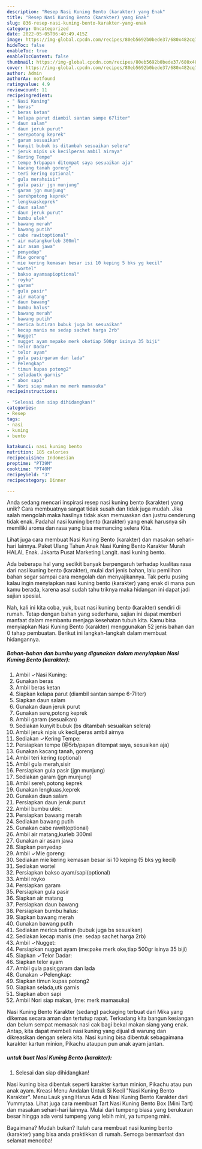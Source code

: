 ```yaml
---
description: "Resep Nasi Kuning Bento (karakter) yang Enak"
title: "Resep Nasi Kuning Bento (karakter) yang Enak"
slug: 836-resep-nasi-kuning-bento-karakter-yang-enak
category: Uncategorized
date: 2022-05-05T06:40:49.415Z
image: https://img-global.cpcdn.com/recipes/80eb5692b0bede37/680x482cq70/nasi-kuning-bento-karakter-foto-resep-utama.jpg
hideToc: false
enableToc: true
enableTocContent: false
thumbnail: https://img-global.cpcdn.com/recipes/80eb5692b0bede37/680x482cq70/nasi-kuning-bento-karakter-foto-resep-utama.jpg
cover: https://img-global.cpcdn.com/recipes/80eb5692b0bede37/680x482cq70/nasi-kuning-bento-karakter-foto-resep-utama.jpg
author: Admin
authorAv: notfound
ratingvalue: 4.9
reviewcount: 11
recipeingredient:
- " Nasi Kuning"
- " beras"
- " beras ketan"
- " kelapa parut diambil santan sampe 67liter"
- " daun salam"
- " daun jeruk purut"
- " serepotong keprek"
- " garam sesuaikan"
- " kunyit bubuk bs ditambah sesuaikan selera"
- " jeruk nipis uk kecilperas ambil airnya"
- " Kering Tempe"
- " tempe 5rbpapan ditempat saya sesuaikan aja"
- " kacang tanah goreng"
- " teri kering optional"
- " gula merahsisir"
- " gula pasir jgn munjung"
- " garam jgn munjung"
- " serehpotong keprek"
- " lengkuaskeprek"
- " daun salam"
- " daun jeruk purut"
- " bumbu ulek"
- " bawang merah"
- " bawang putih"
- " cabe rawitoptional"
- " air matangkurleb 300ml"
- " air asam jawa"
- " penyedap"
- " Mie goreng"
- " mie kering kemasan besar isi 10 keping 5 bks yg kecil"
- " wortel"
- " bakso ayamsapioptional"
- " royko"
- " garam"
- " gula pasir"
- " air matang"
- " daun bawang"
- " bumbu halus"
- " bawang merah"
- " bawang putih"
- " merica butiran bubuk juga bs sesuaikan"
- " kecap manis me sedap sachet harga 2rb"
- " Nugget"
- " nugget ayam mepake merk oketiap 500gr isinya 35 biji"
- " Telor Dadar"
- " telor ayam"
- " gula pasirgaram dan lada"
- " Pelengkap"
- " timun kupas potong2"
- " seladautk garnis"
- " abon sapi"
- " Nori siap makan me merk mamasuka"
recipeinstructions:

- "Selesai dan siap dihidangkan!"
categories:
- Resep
tags:
- nasi
- kuning
- bento

katakunci: nasi kuning bento 
nutrition: 185 calories
recipecuisine: Indonesian
preptime: "PT39M"
cooktime: "PT40M"
recipeyield: "3"
recipecategory: Dinner

---
```





Anda sedang mencari inspirasi resep nasi kuning bento (karakter) yang unik? Cara membuatnya sangat tidak susah dan tidak juga mudah. Jika salah mengolah maka hasilnya tidak akan memuaskan dan justru cenderung tidak enak. Padahal nasi kuning bento (karakter) yang enak harusnya sih memiliki aroma dan rasa yang bisa memancing selera Kita.





Lihat juga cara membuat Nasi Kuning Bento (karakter) dan masakan sehari-hari lainnya. Paket Ulang Tahun Anak Nasi Kuning Bento Karakter Murah HALAL Enak. Jakarta Pusat Marketing Langit. nasi kuning bento.

Ada beberapa hal yang sedikit banyak berpengaruh terhadap kualitas rasa dari nasi kuning bento (karakter), mulai dari jenis bahan, lalu pemilihan bahan segar sampai cara mengolah dan menyajikannya. Tak perlu pusing kalau ingin menyiapkan nasi kuning bento (karakter) yang enak di mana pun kamu berada, karena asal sudah tahu triknya maka hidangan ini dapat jadi sajian spesial.






Nah, kali ini kita coba, yuk, buat nasi kuning bento (karakter) sendiri di rumah. Tetap dengan bahan yang sederhana, sajian ini dapat memberi manfaat dalam membantu menjaga kesehatan tubuh kita. Kamu bisa menyiapkan Nasi Kuning Bento (karakter) menggunakan 52 jenis bahan dan 0 tahap pembuatan. Berikut ini langkah-langkah dalam membuat hidangannya.

<!--inarticleads1-->

##### Bahan-bahan dan bumbu yang digunakan dalam menyiapkan Nasi Kuning Bento (karakter):

1. Ambil  ✓Nasi Kuning:
1. Gunakan  beras
1. Ambil  beras ketan
1. Siapkan  kelapa parut (diambil santan sampe 6-7liter)
1. Siapkan  daun salam
1. Gunakan  daun jeruk purut
1. Gunakan  sere,potong keprek
1. Ambil  garam (sesuaikan)
1. Sediakan  kunyit bubuk (bs ditambah sesuaikan selera)
1. Ambil  jeruk nipis uk kecil,peras ambil airnya
1. Sediakan  ✓Kering Tempe:
1. Persiapkan  tempe (@5rb/papan ditempat saya, sesuaikan aja)
1. Gunakan  kacang tanah, goreng
1. Ambil  teri kering (optional)
1. Ambil  gula merah,sisir
1. Persiapkan  gula pasir (jgn munjung)
1. Sediakan  garam (jgn munjung)
1. Ambil  sereh,potong keprek
1. Gunakan  lengkuas,keprek
1. Gunakan  daun salam
1. Persiapkan  daun jeruk purut
1. Ambil  bumbu ulek:
1. Persiapkan  bawang merah
1. Sediakan  bawang putih
1. Gunakan  cabe rawit(optional)
1. Ambil  air matang,kurleb 300ml
1. Gunakan  air asam jawa
1. Siapkan  penyedap
1. Ambil  ✓Mie goreng:
1. Sediakan  mie kering kemasan besar isi 10 keping (5 bks yg kecil)
1. Sediakan  wortel
1. Persiapkan  bakso ayam/sapi(optional)
1. Ambil  royko
1. Persiapkan  garam
1. Persiapkan  gula pasir
1. Siapkan  air matang
1. Persiapkan  daun bawang
1. Persiapkan  bumbu halus:
1. Siapkan  bawang merah
1. Gunakan  bawang putih
1. Sediakan  merica butiran (bubuk juga bs sesuaikan)
1. Sediakan  kecap manis (me: sedap sachet harga 2rb)
1. Ambil  ✓Nugget:
1. Persiapkan  nugget ayam (me:pake merk oke,tiap 500gr isinya 35 biji)
1. Siapkan  ✓Telor Dadar:
1. Siapkan  telor ayam
1. Ambil  gula pasir,garam dan lada
1. Gunakan  ✓Pelengkap:
1. Siapkan  timun kupas potong2
1. Siapkan  selada,utk garnis
1. Siapkan  abon sapi
1. Ambil  Nori siap makan, (me: merk mamasuka)


Nasi Kuning Bento Karakter (sedang) packaging terbuat dari Mika yang dikemas secara aman dan tertutup rapat. Terkadang kita bangun kesiangan dan belum sempat memasak nasi cak bagi bekal makan siang yang enak. Antap, kita dapat membeli nasi kuning yang dijual di warung dan dikreasikan dengan selera kita. Nasi kuning bisa dibentuk sebagaimana karakter kartun minion, Pikachu ataupun pun anak ayam jantan. 

<!--inarticleads2-->

#####  untuk buat Nasi Kuning Bento (karakter):


1. Selesai dan siap dihidangkan!

Nasi kuning bisa dibentuk seperti karakter kartun minion, Pikachu atau pun anak ayam. Kreasi Menu Andalan Untuk Si Kecil &#34;Nasi Kuning Bento Karakter&#34;. Menu Lauk yang Harus Ada di Nasi Kuning Bento Karakter dari Yummytaa. Lihat juga cara membuat Tart Nasi Kuning Bento Box (Mini Tart) dan masakan sehari-hari lainnya. Mulai dari tumpeng biasa yang berukuran besar hingga ada versi tumpeng yang lebih mini, ya tumpeng mini. 

Bagaimana? Mudah bukan? Itulah cara membuat nasi kuning bento (karakter) yang bisa anda praktikkan di rumah. Semoga bermanfaat dan selamat mencoba!
